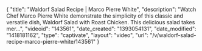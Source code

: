 {
    "title": "Waldorf Salad Recipe | Marco Pierre White",
    "description": "Watch Chef Marco Pierre White demonstrate the simplicity of this classic and versatile dish, Waldorf Salad with Roast Chicken. This delicious salad takes mer...",
    "videoid": "143561",
    "date_created": "1393054131",
    "date_modified": "1418181162",
    "type": "captivate",
    "layout": "video",
    "url": "\/v\/waldorf-salad-recipe-marco-pierre-white\/143561"
}